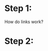 <!-- TITLE: How To Guide -->
<!-- SUBTITLE: A quick summary of How To Guide -->
<!-- PART: http://partcacher.com/parts/view/A000066/ -->

# Step 1:
How do links work?


# Step 2: